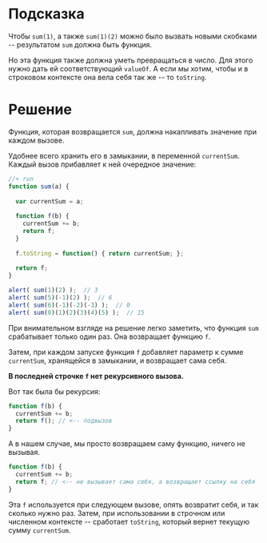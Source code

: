 # Подсказка

Чтобы `sum(1)`, а также `sum(1)(2)` можно было вызвать новыми скобками -- результатом `sum` должна быть функция.

Но эта функция также должна уметь превращаться в число. Для этого нужно дать ей соответствующий `valueOf`. А если мы хотим, чтобы и в строковом контексте она вела себя так же -- то `toString`.

# Решение

Функция, которая возвращается `sum`, должна накапливать значение при каждом вызове.

Удобнее всего хранить его в замыкании, в переменной `currentSum`. Каждый вызов прибавляет к ней очередное значение:

```js
//+ run
function sum(a) {
  
  var currentSum = a;
  
  function f(b) {
    currentSum += b;
    return f;
  }
  
  f.toString = function() { return currentSum; };
  
  return f;
}

alert( sum(1)(2) );  // 3
alert( sum(5)(-1)(2) );  // 6
alert( sum(6)(-1)(-2)(-3) );  // 0
alert( sum(0)(1)(2)(3)(4)(5) );  // 15
```

При внимательном взгляде на решение легко заметить, что функция `sum` срабатывает только один раз. Она возвращает функцию `f`.

Затем, при каждом запуске функция `f` добавляет параметр к сумме `currentSum`, хранящейся в замыкании, и возвращает сама себя.

**В последней строчке `f` нет рекурсивного вызова.** 

Вот так была бы рекурсия:

```js
function f(b) {
  currentSum += b;
  return f(); // <-- подвызов
}
```

А в нашем случае, мы просто возвращаем саму функцию, ничего не вызывая.

```js
function f(b) {
  currentSum += b;
  return f; // <-- не вызывает сама себя, а возвращает ссылку на себя
}
```

Эта `f` используется при следующем вызове, опять возвратит себя, и так сколько нужно раз. Затем, при использовании в строчном или численном контексте -- сработает `toString`, который вернет текущую сумму `currentSum`.